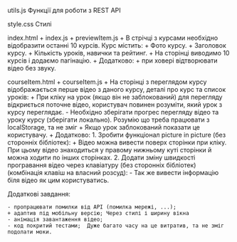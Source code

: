 utils.js
    Функції для роботи з REST API

style.css
    Стилі

index.html + index.js + previewItem.js
    + В стрічці з курсами необхідно відобразити останні 10 курсів. Курс містить:
    + Фото курсу.
    + Заголовок курсу.
    + Кількість уроків, навички та рейтинг.
    + На сторінці виводимо 10 курсів і додаємо пагінацію.
    + Додатково:
        + при ховері відтворювати відео без звуку.
        
courseItem.html + courseItem.js
    + На сторінці з переглядом курсу відображається перше відео з даного курсу, деталі про курс та список уроків:
    + При кліку на урок (якщо він не заблокований) для перегляду відкриється поточне відео, користувач повинен розуміти, який урок з курсу переглядає.
    - Необхідно зберігати прогрес перегляду відео та уроку курсу (зберігати локально). Розумію що треба працювати з localStorage, та не зміг
    + Якщо урок заблокований показати це користувачу.
    + Додатково:
        1. Зробити функціонал picture in picture (без сторонніх бібліотек):
            + Відео можна вивести поверх сторінки при кліку. При цьому відео знаходиться у правому нижньому куті сторінки й можна ходити по інших сторінках.
        2. Додати зміну швидкості програвання відео через клавіатуру (без сторонніх бібліотек) (комбінація клавіш на власний розсуд):
            - Так же вивести інформацію біля відео як цим користуватись.

Додаткові завдання:

    - пропрацювати помилки від API (помилка мережі, ...);
    + адаптив під мобільну версію; Через стилі і ширину вікна
    - анімація завантаження відео;
    - код покритий тестами;  Дуже багато часу на це витратив, та не зміг подолати моки.
